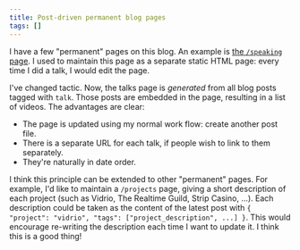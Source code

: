```yaml
---
title: Post-driven permanent blog pages
tags: []
---
```


I have a few "permanent" pages on this blog.
An example is [the `/speaking` page](/speaking).
I used to maintain this page as a separate static HTML page:
every time I did a talk, I would edit the page.

I've changed tactic.
Now, the talks page is _generated_ from all blog posts tagged with `talk`.
Those posts are embedded in the page, resulting in a list of videos.
The advantages are clear:

* The page is updated using my normal work flow: create another post file.
* There is a separate URL for each talk, if people wish to link to them separately.
* They're naturally in date order.

I think this principle can be extended to other "permanent" pages.
For example, I'd like to maintain a `/projects` page,
giving a short description of each project
(such as Vidrio, The Realtime Guild, Strip Casino, ...).
Each description could be taken as
the content of the latest post with
`{ "project": "vidrio", "tags": ["project_description", ...] }`.
This would encourage re-writing the description each time I want to update it.
I think this is a good thing!
